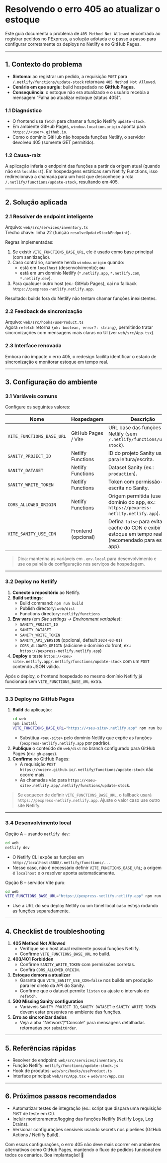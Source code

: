 # Resolvendo o erro 405 ao atualizar o estoque

Este guia documenta o problema de `405 Method Not Allowed` encontrado ao registrar pedidos no PExpress, a solução adotada e o passo a passo para configurar corretamente os deploys no Netlify e no GitHub Pages.

---

## 1. Contexto do problema

- **Sintoma**: ao registrar um pedido, a requisição `POST` para `/.netlify/functions/update-stock` retornava `405 Method Not Allowed`.
- **Cenário em que surgiu**: build hospedado no **GitHub Pages**.
- **Consequência**: o estoque não era atualizado e o usuário recebia a mensagem “Falha ao atualizar estoque (status 405)”.

### 1.1 Diagnóstico

- O frontend usa `fetch` para chamar a função Netlify `update-stock`.
- Em ambiente GitHub Pages, `window.location.origin` aponta para `https://<user>.github.io`.
- Como o domínio GitHub não hospeda funções Netlify, o servidor devolveu 405 (somente GET permitido).

### 1.2 Causa-raiz

A aplicação inferia o endpoint das funções a partir da origem atual (quando não era `localhost`). Em hospedagens estáticas sem Netlify Functions, isso redirecionava a chamada para um host que desconhece a rota `/.netlify/functions/update-stock`, resultando em 405.

---

## 2. Solução aplicada

### 2.1 Resolver de endpoint inteligente

Arquivo: `web/src/services/inventory.ts`  
Trecho chave: linha 22 (função `resolveUpdateStockEndpoint`).

Regras implementadas:

1. Se existir `VITE_FUNCTIONS_BASE_URL`, ele é usado como base principal (com sanitização).
2. Caso contrário, somente herda `window.origin` quando:
   - está em `localhost` (desenvolvimento); **ou**
   - está em um domínio Netlify (`*.netlify.app`, `*.netlify.com`, `*.netlify.dev`).
3. Para qualquer outro host (ex.: GitHub Pages), cai no fallback `https://pexpress-netlify.netlify.app`.

Resultado: builds fora do Netlify não tentam chamar funções inexistentes.

### 2.2 Feedback de sincronização

Arquivo: `web/src/hooks/useProduct.ts`  
Agora `refetch` retorna `{ok: boolean, error?: string}`, permitindo tratar sincronizações com mensagens mais claras no UI (ver `web/src/App.tsx`).

### 2.3 Interface renovada

Embora não impacte o erro 405, o redesign facilita identificar o estado de sincronização e monitorar estoque em tempo real.

---

## 3. Configuração do ambiente

### 3.1 Variáveis comuns

Configure os seguintes valores:

| Nome                        | Hospedagem            | Descrição |
| --------------------------- | --------------------- | --------- |
| `VITE_FUNCTIONS_BASE_URL`   | GitHub Pages / Vite   | URL base das funções Netlify (sem `/.netlify/functions/update-stock`). |
| `SANITY_PROJECT_ID`         | Netlify Functions     | ID do projeto Sanity usado para leitura/escrita. |
| `SANITY_DATASET`            | Netlify Functions     | Dataset Sanity (ex.: `production`). |
| `SANITY_WRITE_TOKEN`        | Netlify Functions     | Token com permissão de escrita no Sanity. |
| `CORS_ALLOWED_ORIGIN`       | Netlify Functions     | Origem permitida (use o domínio do app, ex.: `https://pexpress-netlify.netlify.app`). |
| `VITE_SANITY_USE_CDN`       | Frontend (opcional)   | Defina `false` para evitar cache do CDN e exibir estoque em tempo real (recomendado para este app). |

> Dica: mantenha as variáveis em `.env.local` para desenvolvimento e use os painéis de configuração nos serviços de hospedagem.

---

### 3.2 Deploy no Netlify

1. **Conecte o repositório** ao Netlify.
2. **Build settings**:
   - Build command: `npm run build`
   - Publish directory: `web/dist`
   - Functions directory: `netlify/functions`
3. **Env vars** (em *Site settings → Environment variables*):
   - `SANITY_PROJECT_ID`
   - `SANITY_DATASET`
   - `SANITY_WRITE_TOKEN`
   - `SANITY_API_VERSION` (opcional, default `2024-03-01`)
   - `CORS_ALLOWED_ORIGIN` (adicione o domínio do front, ex.: `https://pexpress-netlify.netlify.app`)
4. **Deploy** e teste `https://<seu-site>.netlify.app/.netlify/functions/update-stock` com um `POST` contendo JSON válido.

Após o deploy, o frontend hospedado no mesmo domínio Netlify já funcionará sem `VITE_FUNCTIONS_BASE_URL` extra.

---

### 3.3 Deploy no GitHub Pages

1. **Build** da aplicação:
   ```bash
   cd web
   npm install
   VITE_FUNCTIONS_BASE_URL="https://<seu-site>.netlify.app" npm run build
   ```
   - Substitua `<seu-site>` pelo domínio Netlify que expõe as funções (`pexpress-netlify.netlify.app` por padrão).
2. **Publique** o conteúdo de `web/dist` no branch configurado para GitHub Pages (ex.: `gh-pages`).
3. **Confirme** no GitHub Pages:
   - A requisição `POST https://<user>.github.io/.netlify/functions/update-stock` não ocorre mais.
   - As chamadas vão para `https://<seu-site>.netlify.app/.netlify/functions/update-stock`.

> Se esquecer de definir `VITE_FUNCTIONS_BASE_URL`, o fallback usará `https://pexpress-netlify.netlify.app`. Ajuste o valor caso use outro site Netlify.

---

### 3.4 Desenvolvimento local

Opção A – usando `netlify dev`:

```bash
cd web
netlify dev
```

- O Netlify CLI expõe as funções em `http://localhost:8888/.netlify/functions/...`
- Nesse caso, não é necessário definir `VITE_FUNCTIONS_BASE_URL`; a origem é `localhost` e o resolver aponta automaticamente.

Opção B – servidor Vite puro:

```bash
cd web
VITE_FUNCTIONS_BASE_URL="https://pexpress-netlify.netlify.app" npm run dev
```

- Use a URL do seu deploy Netlify ou um túnel local caso esteja rodando as funções separadamente.

---

## 4. Checklist de troubleshooting

1. **405 Method Not Allowed**  
   - Verifique se o host atual realmente possui funções Netlify.  
   - Confirme `VITE_FUNCTIONS_BASE_URL` no build.
2. **403/401 Forbidden**  
   - Confirme `SANITY_WRITE_TOKEN` com permissões corretas.  
   - Confira `CORS_ALLOWED_ORIGIN`.
3. **Estoque demora a atualizar**  
   - Garanta que `VITE_SANITY_USE_CDN=false` nos builds em produção para ler direto da API do Sanity.  
   - Confirme que o dataset permite `listen` ou ajuste o intervalo de `refetch`.
4. **500 Missing Sanity configuration**  
   - Variáveis `SANITY_PROJECT_ID`, `SANITY_DATASET` e `SANITY_WRITE_TOKEN` devem estar presentes no ambiente das funções.
5. **Erro ao sincronizar dados**  
   - Veja a aba “Network”/“Console” para mensagens detalhadas retornadas por `submitOrder`.

---

## 5. Referências rápidas

- Resolver de endpoint: `web/src/services/inventory.ts`
- Função Netlify: `netlify/functions/update-stock.js`
- Hook de produtos: `web/src/hooks/useProduct.ts`
- Interface principal: `web/src/App.tsx` + `web/src/App.css`

---

## 6. Próximos passos recomendados

- Automatizar testes de integração (ex.: script que dispara uma requisição `POST` de teste em CI).
- Incluir monitoramento/logging das funções Netlify (Netlify Logs, Log Drains).
- Versionar configurações sensíveis usando secrets nos pipelines (GitHub Actions / Netlify Build).

Com essas configurações, o erro 405 não deve mais ocorrer em ambientes alternativos como GitHub Pages, mantendo o fluxo de pedidos funcional em todos os cenários. Boa implantação! 🚀
